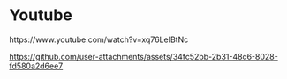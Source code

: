 <h1>Youtube</h1>
https://www.youtube.com/watch?v=xq76LeIBtNc


https://github.com/user-attachments/assets/34fc52bb-2b31-48c6-8028-fd580a2d6ee7

